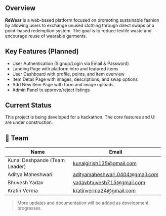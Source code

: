 ## Overview
**ReWear** is a web-based platform focused on promoting sustainable fashion by allowing users to exchange unused clothing through direct swaps or a point-based redemption system. The goal is to reduce textile waste and encourage reuse of wearable garments.

## Key Features (Planned)
- User Authentication (Signup/Login via Email & Password)
- Landing Page with platform intro and featured items
- User Dashboard with profile, points, and item overview
- Item Detail Page with images, descriptions, and swap options
- Add New Item Page with form and image uploads
- Admin Panel to approve/reject listings

## Current Status
This project is being developed for a hackathon. The core features and UI are under construction.

## 👥 Team

| Name           | Email                     |
|----------------|---------------------------|
| Kunal Deshpande (Team Leader)  | kunalgirish135@gmail.com       |
| Aditya Maheshwari  | adityamaheshwari.0404@gmail.com    |
| Bhuvesh Yadav  | yadavbhuvesh715@gmail.com       |
| Kratin Verma  | kratinverma24@gmail.com       |

> More updates and documentation will be added as development progresses.

